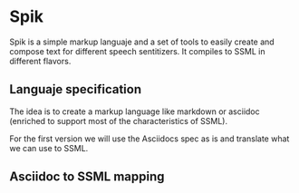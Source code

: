 # Spik

Spik is a simple markup languaje and a set of tools to easily create and compose text for different speech
sentitizers. It compiles to SSML in different flavors.

## Languaje specification

The idea is to create a markup language like markdown or asciidoc (enriched to support most of the characteristics of SSML).

For the first version we will use the Asciidocs spec as is and translate what we can use to SSML.

## Asciidoc to SSML mapping
